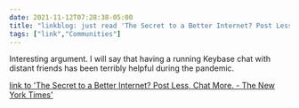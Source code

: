 ```yaml
---
date: 2021-11-12T07:28:38-05:00
title: "linkblog: just read 'The Secret to a Better Internet? Post Less, Chat More. - The New York Times'"
tags: ["link","Communities"]
---
```

Interesting argument. I will say that having a running Keybase chat with distant friends has been terribly helpful during the pandemic.
 
[link to 'The Secret to a Better Internet? Post Less, Chat More. - The New York Times'](https://www.nytimes.com/2021/11/12/style/social-media-chat.html)

